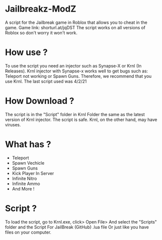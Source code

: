 # Jailbreakz-ModZ
A script for the Jailbreak game in Roblox that allows you to cheat in the game.
Game link: shorturl.at/jqDST
The script works on all versions of Roblox so don't worry it won't work.

# How use ?
To use the script you need an injector such as Synapse-X or Krnl (In Releases).
Krnl injector with Synapse-x works well to get bugs such as: Teleport not working or Spawn Guns. 
Therefore, we recommend that you use Krnl.
The last script used was 4/2/21

# How Download ?
The script is in the "Script" folder in Krnl Folder the same as the latest version of Krnl injector.
The script is safe. Krnl, on the other hand, may have viruses.

# What has ?
- Teleport 
- Spawn Vechicle
- Spawn Guns
- Kick Player In Server
- Infinite Nitro
- Infinite Ammo
- And More !

# Script ?
To load the script, go to Krnl.exe, click> Open File> And select the "Scripts" folder and the Script For JailBreak (GitHub) .lua file
Or just like you have files on your computer.
